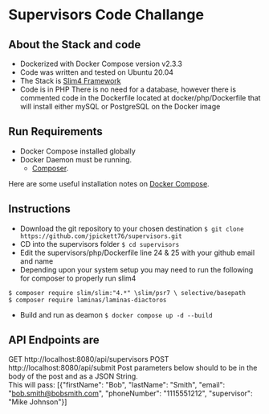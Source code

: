 # Supervisors Code Challange
## About the Stack and code
  - Dockerized with Docker Compose version v2.3.3
  - Code was written and tested on Ubuntu 20.04 
  - The Stack is [Slim4 Framework](https://www.slimframework.com/) 
  - Code is in PHP
  There is no need for a database, however there is commented code in the Dockerfile located at docker/php/Dockerfile that will install either mySQL or PostgreSQL on the Docker image 

## Run Requirements
  - Docker Compose installed globally
  - Docker Daemon must be running.
	- [Composer](https://getcomposer.org/). 
  
Here are some useful installation notes on [Docker Compose](https://www.digitalocean.com/community/tutorials/how-to-install-and-use-docker-compose-on-ubuntu-22-04).

## Instructions
  - Download the git repository to your chosen destination
  `$ git clone https://github.com/jpickett76/supervisors.git`
  - CD into the supervisors folder
  `$ cd supervisors`
  - Edit the supervisors/php/Dockerfile line 24 & 25 with your github email and name
  - Depending upon your system setup you may need to run the following for composer to properly run slim4
  ```
  $ composer require slim/slim:"4.*" \slim/psr7 \ selective/basepath
  $ composer require laminas/laminas-diactoros
  ```
  - Build and run as deamon
  `$ docker compose up -d --build`
  
  
## API Endpoints are
  GET http://localhost:8080/api/supervisors
  POST http://localhost:8080/api/submit
  Post parameters below should to be in the body of the post and as a JSON String.  
  This will pass:
  [{"firstName": "Bob", "lastName": "Smith", "email": "bob.smith@bobsmith.com", "phoneNumber": "1115551212", "supervisor": "Mike Johnson"}]